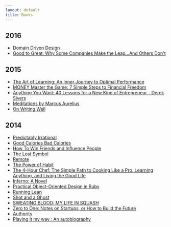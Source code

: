 ```yaml
---
layout: default
title: Books
---
```


<section class="book-list">
  <h1 class="date-header">2016</h1>
  <ul class="books">
    <li>
      <a href="http://www.amazon.com/Domain-Driven-Design-Tackling-Complexity-Software/dp/0321125215/" target="_blank">
        Domain Driven Design
      </a>
    </li>
    <li>
      <a href="http://www.amazon.com/Good-Great-Some-Companies-Others/dp/0066620996" target="_blank">
        Good to Great: Why Some Companies Make the Leap...And Others Don't
      </a>
    </li>
  </ul>
  <h1 class="date-header">2015</h1>
  <ul class="books">
    <li>
      <a href="http://www.amazon.com/Art-Learning-Journey-Optimal-Performance/dp/0743277465" target="_blank">
        The Art of Learning: An Inner Journey to Optimal Performance
      </a>
    </li>
    <li>
      <a href="http://www.amazon.com/MONEY-Master-Game-Financial-Freedom-ebook/dp/B00MZAIU4G/" target="_blank">
        MONEY Master the Game: 7 Simple Steps to Financial Freedom
      </a>
    </li>
    <li>
      <a href="http://www.amazon.com/Anything-You-Want-Lessons-Entrepreneur/dp/1591848261" target="_blank">
        Anything You Want: 40 Lessons for a New Kind of Entrepreneur - Derek Sivers
      </a>
    </li>
    <li>
      <a href="http://www.amazon.com/Meditations-Thrift-Editions-Marcus-Aurelius/dp/048629823X" target="_blank">
        Meditations by Marcus Aurelius
      </a>
    </li>
    <li>
      <a href="http://www.amazon.com/Writing-Well-30th-Anniversary-Nonfiction/dp/0060891548/" target="_blank">
        On Writing Well
      </a>
    </li>
  </ul>
  <h1 class="date-header">2014</h1>
  <ul class="books">
    <li>
      <a href="http://www.amazon.com/Predictably-Irrational-Revised-Expanded-Decisions-ebook/dp/B002C949KE" target="_blank">
        Predictably Irrational
      </a>
    </li>
    <li>
      <a href="http://www.amazon.com/Good-Calories-Bad-Gary-Taubes-ebook/dp/B000UZNSC2" target="_blank">
        Good Calories Bad Calories
      </a>
    </li>
    <li>
      <a href="http://www.amazon.com/How-Win-Friends-Influence-People-ebook/dp/B003WEAI4E/" target="_blank">
        How To Win Friends and Influence People
      </a>
    </li>
    <li>
      <a href="http://www.amazon.com/The-Lost-Symbol-Featuring-Langdon-ebook/dp/B002KQ6BT6/" target="_blank">
        The Lost Symbol
      </a>
    </li>
    <li>
      <a href="http://www.amazon.com/Remote-Office-Required-Jason-Fried-ebook/dp/B00C0ALZ0W" target="_blank">
        Remote
      </a>
    </li>
    <li>
      <a href="http://www.amazon.com/Power-Habit-Why-What-Change-ebook/dp/B0055PGUYU" target="_blank">
        The Power of Habit
      </a>
    </li>
    <li>
      <a href="http://www.amazon.com/4-Hour-Chef-Cooking-Learning-Anything-ebook/dp/B005NJU8PA" target="_blank">
        The 4-Hour Chef: The Simple Path to Cooking Like a Pro, Learning Anything, and Living the Good Life
      </a>
    </li>
    <li>
      <a href="http://www.amazon.com/Inferno-Robert-Langdon-Book-4-ebook/dp/B00AXIZ4TQ" target="_blank">
        Inferno: A Novel
      </a>
    </li>
    <li>
      <a href="http://www.amazon.com/Practical-Object-Oriented-Design-Ruby-Addison-Wesley/dp/0321721330" target="_blank">
        Practical Object-Oriented Design in Ruby
      </a>
    </li>
    <li>
      <a href="http://www.amazon.com/Running-Lean-Iterate-Plan-Works-ebook/dp/B006UKFFE0" target="_blank">
        Running Lean
      </a>
    </li>
    <li>
      <a href="http://www.amazon.com/Shot-Ghost-brutal-professional-squash-ebook/dp/B0072OMOPG" target="_blank">
        Shot and a Ghost
      </a>
    </li>
    <li>
      <a href="http://www.amazon.com/SWEATING-BLOOD-MY-LIFE-SQUASH-ebook/dp/B00JQR7VIW" target="_blank">
        SWEATING BLOOD: MY LIFE IN SQUASH
      </a>
    </li>
    <li>
      <a href="http://www.amazon.com/Zero-One-Notes-Start-Future-ebook/dp/B00J6YBOFQ/" target="_blank">
        Zero to One: Notes on Startups, or How to Build the Future
      </a>
    </li>
    <li>
      <a href="http://nathanbarry.com/authority/" target="_blank">
        Authority
      </a>
    </li>
    <li>
      <a href="http://www.amazon.com/Playing-My-Way-Autobiography-ebook/dp/B00NLJKP4S" target="_blank">
        Playing it my way : An autobiography
      </a>
    </li>
  </ul>
</section>
